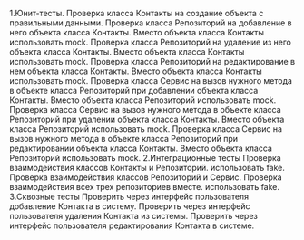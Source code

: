 1.Юнит-тесты.
    Проверка класса Контакты на создание объекта с правильными данными.
    Проверка класса Репозиторий на добавление в него объекта класса Контакты. Вместо объекта класса Контакты использовать mock.
    Проверка класса Репозиторий на удаление из него объекта класса Контакты. Вместо объекта класса Контакты использовать mock.
    Проверка класса Репозиторий на редактирование в нем объекта класса Контакты. Вместо объекта класса Контакты использовать mock.
    Проверка класса Сервис на вызов нужного метода в объекте класса Репозиторий при добавлении объекта класса Контакты. Вместо объекта класса Репозиторий использовать mock.
    Проверка класса Сервис на вызов нужного метода в объекте класса Репозиторий при удалении объекта класса Контакты. Вместо объекта класса Репозиторий использовать mock.
    Проверка класса Сервис на вызов нужного метода в объекте класса Репозиторий при редактировании объекта класса Контакты. Вместо объекта класса Репозиторий использовать mock.
2.Интеграционные тесты
    Проверка взаимодействия классов Контакты и Репозиторий. использовать fake.
    Проверка взаимодействия классов Репозиторий и Сервис.
    Проверка взаимодействия всех трех репозиториев вместе. использовать fake.
3.Сквозные тесты
    Проверить через интерфейс пользователя добавление Контакта в систему.
    Проверить через интерфейс пользователя удаления Контакта из системы.
    Проверить через интерфейс пользователя редактирования Контакта в системе.